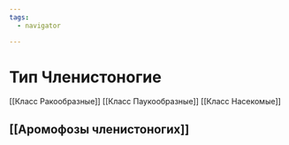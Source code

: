 ```yaml
---
tags:
  - navigator

---
```

# Тип Членистоногие
[[Класс Ракообразные]]
[[Класс Паукообразные]]
[[Класс Насекомые]]

## [[Аромофозы членистоногих]]